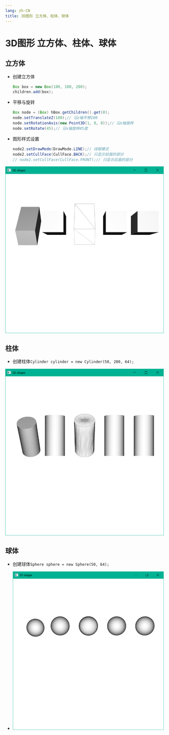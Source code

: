 ```yaml
---
lang: zh-CN
title: 3D图形 立方体、柱体、球体
---
```



# 3D图形 立方体、柱体、球体

## 立方体

* 创建立方体
      
    ```java
    Box box = new Box(100, 100, 200);  
    children.add(box);
    ```

* 平移与旋转
  
    ```java
    Box node = (Box) hBox.getChildren().get(0);  
    node.setTranslateZ(100);// 沿z轴平移100  
    node.setRotationAxis(new Point3D(1, 0, 0));// 沿x轴旋转  
    node.setRotate(45);// 沿x轴旋转45度
    ```

* 图形样式设置
      
    ```java
    node2.setDrawMode(DrawMode.LINE);// 线框模式  
    node2.setCullFace(CullFace.BACK);// 只显示前面的部分  
    // node2.setCullFace(CullFace.FRONT);// 只显示后面的部分
    ```
      
![](../assets/Pasted%20image%2020220618150638.png)
  
## 柱体
* 创建柱体`Cylinder cylinder = new Cylinder(50, 200, 64);`

![](../assets/Pasted%20image%2020220618150834.png)
  
## 球体
* 创建球体`Sphere sphere = new Sphere(50, 64);`

* ![](../assets/Pasted%20image%2020220618150919.png)